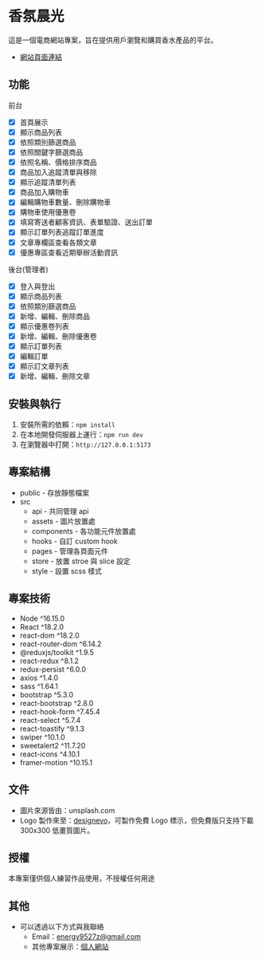 # 香氛晨光

這是一個電商網站專案，旨在提供用戶瀏覽和購買香水產品的平台。
- [網站頁面連結](https://ben0588.github.io/react-fragrance-dawn/#/)

## 功能

前台
- [x] 首頁展示
- [x] 顯示商品列表
- [x] 依照類別篩選商品
- [x] 依照關鍵字篩選商品
- [x] 依照名稱、價格排序商品
- [x] 商品加入追蹤清單與移除
- [x] 顯示追蹤清單列表
- [x] 商品加入購物車
- [x] 編輯購物車數量、刪除購物車
- [x] 購物車使用優惠卷
- [x] 填寫寄送者顧客資訊、表單驗證、送出訂單
- [x] 顯示訂單列表追蹤訂單進度
- [x] 文章專欄區查看各類文章
- [x] 優惠專區查看近期舉辦活動資訊

後台(管理者)
- [x] 登入與登出
- [x] 顯示商品列表
- [X] 依照類別篩選商品
- [x] 新增、編輯、刪除商品
- [x] 顯示優惠卷列表
- [x] 新增、編輯、刪除優惠卷
- [x] 顯示訂單列表
- [x] 編輯訂單
- [x] 顯示訂文章列表
- [x] 新增、編輯、刪除文章

## 安裝與執行

1. 安裝所需的依賴：`npm install`
2. 在本地開發伺服器上運行：`npm run dev`
3. 在瀏覽器中打開：`http://127.0.0.1:5173`

## 專案結構

- public - 存放靜態檔案
- src 
    - api - 共同管理 api
    - assets - 圖片放置處
    - components - 各功能元件放置處
    - hooks - 自訂 custom hook
    - pages - 管理各頁面元件
    - store - 放置 stroe 與 slice 設定
    - style - 設置 scss 樣式
    
## 專案技術

- Node ^16.15.0
- React ^18.2.0
- react-dom ^18.2.0
- react-router-dom ^6.14.2
- @reduxjs/toolkit ^1.9.5
- react-redux ^8.1.2
- redux-persist ^6.0.0
- axios ^1.4.0
- sass ^1.64.1
- bootstrap ^5.3.0
- react-bootstrap ^2.8.0
- react-hook-form ^7.45.4
- react-select ^5.7.4
- react-toastify ^9.1.3
- swiper ^10.1.0
- sweetalert2 ^11.7.20
- react-icons ^4.10.1
- framer-motion ^10.15.1

## 文件

- 圖片來源皆由：unsplash.com
- Logo 製作來至：[designevo](https://www.designevo.com/tw/)，可製作免費 Logo 標示，但免費版只支持下載 300x300 低畫質圖片。

## 授權
本專案僅供個人練習作品使用，不授權任何用途

## 其他
- 可以透過以下方式與我聯絡
    - Email：energy9527z@gmail.com
    - 其他專案展示：[個人網站](https://ben0588.github.io/PersonalWebsite/#/)
